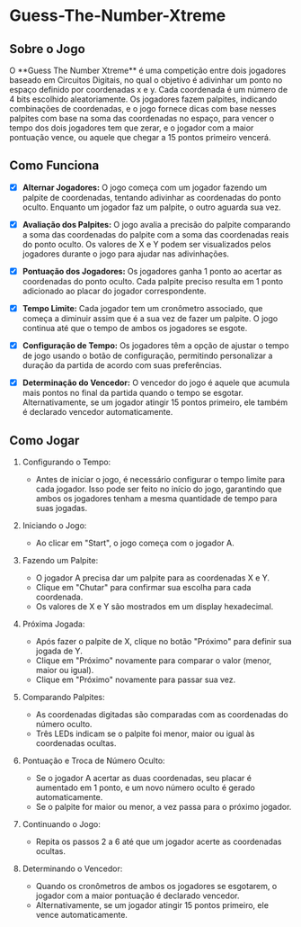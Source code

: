 # Guess-The-Number-Xtreme

## Sobre o Jogo 

<p>O **Guess The Number Xtreme** é uma competição entre dois jogadores baseado em Circuitos Digitais, no qual o objetivo é adivinhar um ponto no espaço definido por coordenadas x e y. Cada coordenada é um número de 4 bits escolhido aleatoriamente. Os jogadores fazem palpites, indicando combinações de coordenadas, e o jogo fornece dicas com base nesses palpites com base na soma das coordenadas no espaço, para vencer o tempo dos dois jogadores tem que zerar, e o jogador com a maior pontuação vence, ou aquele que chegar a 15 pontos primeiro vencerá.</p>

## Como Funciona

- [x] **Alternar Jogadores:** O jogo começa com um jogador fazendo um palpite de coordenadas, tentando adivinhar as coordenadas do ponto oculto. Enquanto um jogador faz um palpite, o outro aguarda sua vez.

- [x] **Avaliação dos Palpites:** O jogo avalia a precisão do palpite comparando a soma das coordenadas do palpite com a soma das coordenadas reais do ponto oculto. Os valores de X e Y podem ser visualizados pelos jogadores durante o jogo para ajudar nas adivinhações.

- [x] **Pontuação dos Jogadores:** Os jogadores ganha 1 ponto ao acertar as coordenadas do ponto oculto. Cada palpite preciso resulta em 1 ponto adicionado ao placar do jogador correspondente.

- [x] **Tempo Limite:** Cada jogador tem um cronômetro associado, que começa a diminuir assim que é a sua vez de fazer um palpite. O jogo continua até que o tempo de ambos os jogadores se esgote.

- [x] **Configuração de Tempo:** Os jogadores têm a opção de ajustar o tempo de jogo usando o botão de configuração, permitindo personalizar a duração da partida de acordo com suas preferências.

- [x] **Determinação do Vencedor:** O vencedor do jogo é aquele que acumula mais pontos no final da partida quando o tempo se esgotar. Alternativamente, se um jogador atingir 15 pontos primeiro, ele também é declarado vencedor automaticamente.

## Como Jogar

1. Configurando o Tempo:

    - Antes de iniciar o jogo, é necessário configurar o tempo limite para cada jogador. Isso pode ser feito no início do jogo, garantindo que ambos os jogadores tenham a mesma quantidade de tempo para suas jogadas.
      
2. Iniciando o Jogo:

    - Ao clicar em "Start", o jogo começa com o jogador A.
      
3. Fazendo um Palpite:

    - O jogador A precisa dar um palpite para as coordenadas X e Y.
    - Clique em "Chutar" para confirmar sua escolha para cada coordenada.
    - Os valores de X e Y são mostrados em um display hexadecimal.
      
4. Próxima Jogada:

    - Após fazer o palpite de X, clique no botão "Próximo" para definir sua jogada de Y.
    - Clique em "Próximo" novamente para comparar o valor (menor, maior ou igual).
    - Clique em "Próximo" novamente para passar sua vez.
      
5. Comparando Palpites:

    - As coordenadas digitadas são comparadas com as coordenadas do número oculto.
    - Três LEDs indicam se o palpite foi menor, maior ou igual às coordenadas ocultas.
      
6. Pontuação e Troca de Número Oculto:

    - Se o jogador A acertar as duas coordenadas, seu placar é aumentado em 1 ponto, e um novo número oculto é gerado automaticamente.
    - Se o palpite for maior ou menor, a vez passa para o próximo jogador.
      
7. Continuando o Jogo:

    - Repita os passos 2 a 6 até que um jogador acerte as coordenadas ocultas.
  
8. Determinando o Vencedor:

    - Quando os cronômetros de ambos os jogadores se esgotarem, o jogador com a maior pontuação é declarado vencedor.
    - Alternativamente, se um jogador atingir 15 pontos primeiro, ele vence automaticamente.
